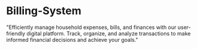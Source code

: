 # Billing-System
"Efficiently manage household expenses, bills, and finances with our user-friendly digital platform. Track, organize, and analyze transactions to make informed financial decisions and achieve your goals."
